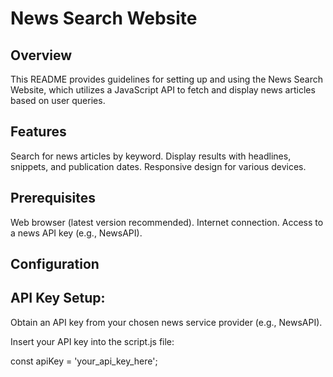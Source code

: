 # News Search Website
## Overview
This README provides guidelines for setting up and using the News Search Website, which utilizes a JavaScript API to fetch and display news articles based on user queries.

## Features
Search for news articles by keyword.
Display results with headlines, snippets, and publication dates.
Responsive design for various devices.
## Prerequisites
Web browser (latest version recommended).
Internet connection.
Access to a news API key (e.g., NewsAPI).

## Configuration
## API Key Setup:

Obtain an API key from your chosen news service provider (e.g., NewsAPI).

Insert your API key into the script.js file:

const apiKey = 'your_api_key_here';
